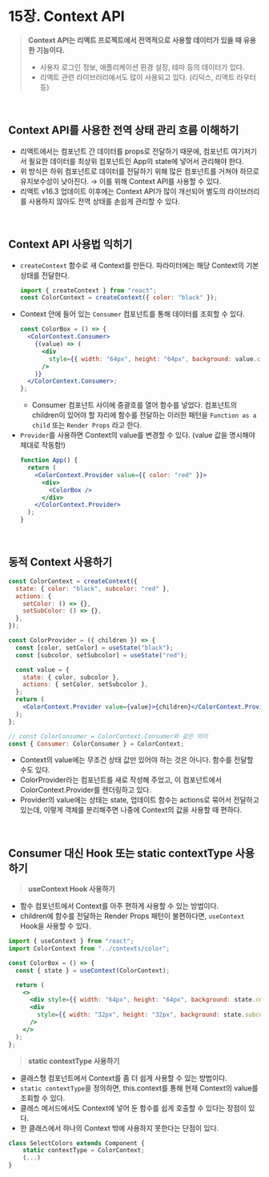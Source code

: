 # 15장. Context API

> **Context API는 리액트 프로젝트에서 전역적으로 사용할 데이터가 있을 때 유용한 기능이다.**
>
> - 사용자 로그인 정보, 애플리케이션 환경 설정, 테마 등의 데이터가 있다.
> - 리액트 관련 라이브러리에서도 많이 사용되고 있다. (리덕스, 리액트 라우터 등)

<br/>

## Context API를 사용한 전역 상태 관리 흐름 이해하기

- 리액트에서는 컴포넌트 간 데이터를 props로 전달하기 때문에, 컴포넌트 여기저기서 필요한 데이터를 최상위 컴포넌트인 App의 state에 넣어서 관리해야 한다.
- 위 방식은 하위 컴포넌트로 데이터를 전달하기 위해 많은 컴포넌트를 거쳐야 하므로 유지보수성이 낮아진다. → 이를 위해 Context API를 사용할 수 있다.
- 리액트 v16.3 업데이트 이후에는 Context API가 많이 개선되어 별도의 라이브러리를 사용하지 않아도 전역 상태를 손쉽게 관리할 수 있다.

<br/>

## Context API 사용법 익히기

- `createContext` 함수로 새 Context를 만든다. 파라미터에는 해당 Context의 기본 상태를 전달한다.
  ```jsx
  import { createContext } from "react";
  const ColorContext = createContext({ color: "black" });
  ```
- Context 안에 들어 있는 `Consumer` 컴포넌트를 통해 데이터를 조회할 수 있다.
  ```jsx
  const ColorBox = () => {
    <ColorContext.Consumer>
      {(value) => (
        <div
          style={{ width: "64px", height: "64px", background: value.color }}
        />
      )}
    </ColorContext.Consumer>;
  };
  ```
  - Consumer 컴포넌트 사이에 중괄호를 열어 함수를 넣었다. 컴포넌트의 children이 있어야 할 자리에 함수를 전달하는 이러한 패턴을 `Function as a child` 또는 `Render Props` 라고 한다.
- `Provider`를 사용하면 Context의 value를 변경할 수 있다. (value 값을 명시해야 제대로 작동함!)
  ```jsx
  function App() {
    return (
      <ColorContext.Provider value={{ color: "red" }}>
        <div>
          <ColorBox />
        </div>
      </ColorContext.Provider>
    );
  }
  ```

<br/>

## 동적 Context 사용하기

```jsx
const ColorContext = createContext({
  state: { color: "black", subcolor: "red" },
  actions: {
    setColor: () => {},
    setSubColor: () => {},
  },
});

const ColorProvider = ({ children }) => {
  const [color, setColor] = useState("black");
  const [subcolor, setSubcolor] = useState("red");

  const value = {
    state: { color, subcolor },
    actions: { setColor, setSubcolor },
  };
  return (
    <ColorContext.Provider value={value}>{children}</ColorContext.Provider>
  );
};

// const ColorConsumer = ColorContext.Consumer와 같은 의미
const { Consumer: ColorConsumer } = ColorContext;
```

- Context의 value에는 무조건 상태 값만 있어야 하는 것은 아니다. 함수를 전달할 수도 있다.
- ColorProvider라는 컴포넌트를 새로 작성해 주었고, 이 컴포넌트에서 ColorContext.Provider를 렌더링하고 있다.
- Provider의 value에는 상태는 state, 업데이트 함수는 actions로 묶어서 전달하고 있는데, 이렇게 객체를 분리해주면 나중에 Context의 값을 사용할 때 편하다.

<br/>

## Consumer 대신 Hook 또는 static contextType 사용하기

> **useContext Hook 사용하기**

- 함수 컴포넌트에서 Context를 아주 편하게 사용할 수 있는 방법이다.
- children에 함수를 전달하는 Render Props 패턴이 불편하다면, `useContext` Hook을 사용할 수 있다.

```jsx
import { useContext } from "react";
import ColorContext from "../contexts/color";

const ColorBox = () => {
  const { state } = useContext(ColorContext);

  return (
    <>
      <div style={{ width: "64px", height: "64px", background: state.color }} />
      <div
        style={{ width: "32px", height: "32px", background: state.subcolor }}
      />
    </>
  );
};
```

> **static contextType 사용하기**

- 클래스형 컴포넌트에서 Context를 좀 더 쉽게 사용할 수 있는 방법이다.
- `static contextType`을 정의하면, this.context를 통해 현재 Context의 value를 조회할 수 있다.
- 클래스 메서드에서도 Context에 넣어 둔 함수를 쉽게 호출할 수 있다는 장점이 있다.
- 한 클래스에서 하나의 Context 밖에 사용하지 못한다는 단점이 있다.

```jsx
class SelectColors extends Component {
	static contextType = ColorContext;
	(...)
}
```
